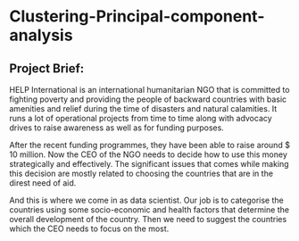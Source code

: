 # Clustering-Principal-component-analysis

## Project Brief:

HELP International is an international humanitarian NGO that is committed to fighting poverty and providing the people of backward countries with basic amenities and relief during the time of disasters and natural calamities. It runs a lot of operational projects from time to time along with advocacy drives to raise awareness as well as for funding purposes.

After the recent funding programmes, they have been able to raise around $ 10 million. Now the CEO of the NGO needs to decide how to use this money strategically and effectively. The significant issues that comes while making this decision are mostly related to choosing the countries that are in the direst need of aid.

And this is where we come in as data scientist. Our job is to categorise the countries using some socio-economic and health factors that determine the overall development of the country. Then we need to suggest the countries which the CEO needs to focus on the most.
